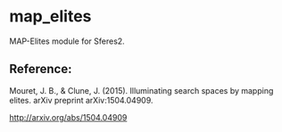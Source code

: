 # map_elites

MAP-Elites module for Sferes2.

## Reference:

Mouret, J. B., & Clune, J. (2015). Illuminating search spaces by mapping elites. arXiv preprint arXiv:1504.04909.

http://arxiv.org/abs/1504.04909